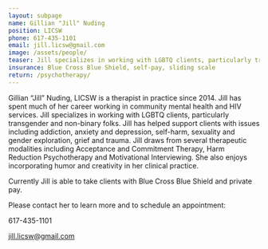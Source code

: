 ```yaml
---
layout: subpage
name: Gillian "Jill" Nuding
position: LICSW
phone: 617-435-1101
email: jill.licsw@gmail.com
image: /assets/people/
teaser: Jill specializes in working with LGBTQ clients, particularly transgender and non-binary folks, and likes infusing creativity and humor in her practice.
insurance: Blue Cross Blue Shield, self-pay, sliding scale
return: /psychotherapy/
---
```

Gillian “Jill” Nuding, LICSW is a therapist in practice since 2014. Jill has spent much of her career working in community mental health and HIV services. Jill specializes in working with LGBTQ clients, particularly transgender and non-binary folks. Jill has helped support clients with issues including addiction, anxiety and depression, self-harm, sexuality and gender exploration, grief and trauma. Jill draws from several therapeutic modalities including Acceptance and Commitment Therapy, Harm Reduction Psychotherapy and Motivational Interviewing. She also enjoys incorporating humor and creativity in her clinical practice.


Currently Jill is able to take clients with Blue Cross Blue Shield and private pay.

Please contact her to learn more and to schedule an appointment:

617-435-1101

jill.licsw@gmail.com



